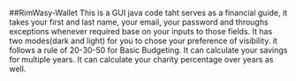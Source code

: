 ##RimWasy-Wallet
This is a GUI java code taht serves as a financial guide, it takes your first and last name, your email, your password and throughs exceptions whenever required base on your inputs to those fields.
It has two modes(dark and light) for you to chose your preference of visibility.
it follows a rule of 20-30-50 for Basic Budgeting.
It can calculate your savings for multiple years.
It can calculate your charity percentage over years as well.
